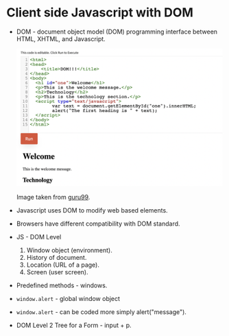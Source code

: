 # Client side Javascript with DOM

* DOM - document object model (DOM) programming interface between HTML, XHTML, and Javascript.

  ![inner-html-example.png](/assets/inner-html-example.png)

  Image taken from [guru99](https://www.guru99.com/how-to-use-dom-and-events-in-javascript.html).

* Javascript uses DOM to modify web based elements.
* Browsers have different compatibility with DOM standard.
* JS - DOM Level
    1. Window object (environment).
    1. History of document.
    1. Location (URL of a page).
    1. Screen (user screen).
* Predefined methods - windows.
* ``window.alert`` - global window object
* ``window.alert`` - can be coded more simply alert("message").
* DOM Level 2 Tree for a Form - input + p.
